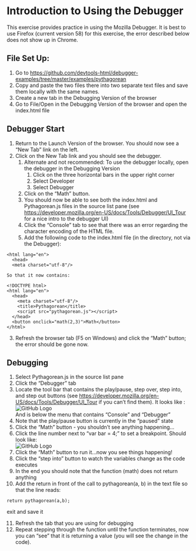 # Introduction to Using the Debugger
This exercise provides practice in using the Mozilla Debugger. It is best to use Firefox (current version 58) for this exercise, the error described below does not show up in Chrome.
## File Set Up:  
1. Go to https://github.com/devtools-html/debugger-examples/tree/master/examples/pythagorean
1. Copy and paste the two files there into two separate text files and save them locally with the same names. 
1. Create a new tab in the Debugging Version of the browser
1. Go to File/Open in the Debugging Version of the browser and open the index.html file 
## Debugger Start
1. Return to the Launch Version of the browser. You should now see a “New Tab” link on the left. 
1. Click on the New Tab link and you should see the debugger. 
   1. Alternate and not recommended: To use the debugger locally, open the debugger in the Debugging Version 
      1. Click on the three horizontal bars in the upper right corner
      1. Select Developer
      1. Select Debugger
   1. Click on the “Math” button.
   1. You should now be able to see both the index.html and Pythagorean.js files in the source list pane (see https://developer.mozilla.org/en-US/docs/Tools/Debugger/UI_Tour for a nice intro to the debugger UI)
   1. Click the “Console” tab to see that there was an error regarding the character encoding of the HTML file. 
   1. Add the following code to the index.html file (in the directory, not via the Debugger):
````<!DOCTYPE html>
<html lang="en">
  <head>
  <meta charset="utf-8"/>

So that it now contains:

<!DOCTYPE html>
<html lang="en">
  <head>
    <meta charset="utf-8"/>
    <title>Pythagorean</title>
    <script src="pythagorean.js"></script>
  </head>
  <button onclick="math(2,3)">Math</button>
</html>
````
   3. Refresh the browser tab (F5 on Windows) and click the “Math” button; the error should be gone now.
## Debugging
   1. Select Pythagorean.js in the source list pane
   1. Click the “Debugger” tab
   1. Locate the tool bar that contains the play/pause, step over, step into, and step out buttons (see https://developer.mozilla.org/en-US/docs/Tools/Debugger/UI_Tour if you can’t find them). It looks like :
   ![GitHub Logo](/images/debuggerToolBar.png)                                        
   And is below the menu that contains “Console” and “Debugger”
   1. Note that the play/pause button is currently in the “paused” state
   1. Click the “Math” button - you shouldn’t see anything happening…
   1. Click the line number next to “var bar = 4;” to set a breakpoint. Should look like:   
   ![GitHub Logo](/images/debuggerCodeSnippet.png)  
   1. Click the “Math” button to run it…now you see things happening!
   1. Click the “step into” button to watch the variables change as the code executes
   1. In the end you should note that the function (math) does not return anything
   1. Add the return in front of the call to pythagorean(a, b) in the text file so that the line reads:
   
   ````
   return pythagorean(a,b);
   ````
   exit and save it 
   
   11. Refresh the tab that you are using for debugging
   12. Repeat stepping through the function until the function terminates, now you can “see” that it is returning a value (you will see the change in the code). 
